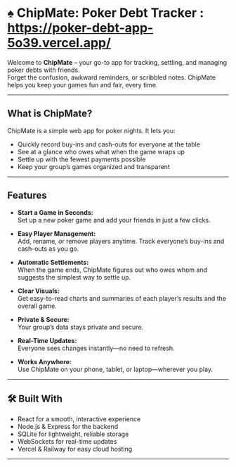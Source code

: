 # ♠️ ChipMate: Poker Debt Tracker : https://poker-debt-app-5o39.vercel.app/

Welcome to **ChipMate** – your go-to app for tracking, settling, and managing poker debts with friends.  
Forget the confusion, awkward reminders, or scribbled notes. ChipMate helps you keep your games fun and fair, every time.

---

## What is ChipMate?

ChipMate is a simple web app for poker nights. It lets you:
- Quickly record buy-ins and cash-outs for everyone at the table
- See at a glance who owes what when the game wraps up
- Settle up with the fewest payments possible
- Keep your group’s games organized and transparent

---

## Features

- **Start a Game in Seconds:**  
  Set up a new poker game and add your friends in just a few clicks.

- **Easy Player Management:**  
  Add, rename, or remove players anytime. Track everyone’s buy-ins and cash-outs as you go.

- **Automatic Settlements:**  
  When the game ends, ChipMate figures out who owes whom and suggests the simplest way to settle up.

- **Clear Visuals:**  
  Get easy-to-read charts and summaries of each player’s results and the overall game.

- **Private & Secure:**  
  Your group’s data stays private and secure.

- **Real-Time Updates:**  
  Everyone sees changes instantly—no need to refresh.

- **Works Anywhere:**  
  Use ChipMate on your phone, tablet, or laptop—wherever you play.

---

## 🛠️ Built With

- React for a smooth, interactive experience
- Node.js & Express for the backend
- SQLite for lightweight, reliable storage
- WebSockets for real-time updates
- Vercel & Railway for easy cloud hosting

---

